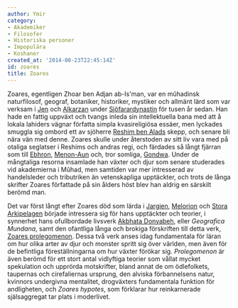 ```yaml
---
author: Ymir
category:
- Akademiker
- Filosofer
- Historiska personer
- Impopulära
- Koshaner
created_at: '2014-08-23T22:45:14Z'
id: zoares
title: Zoares
---
```

Zoares, egentligen Zhoar ben Adjan ab-Is'man, var en mûhadinsk naturfilosof, geograf, botaniker, historiker, mystiker och allmänt lärd som var verksam i [Jen] och [Alkarzan] under [Sjöfarardynastin] för tusen år sedan. Han hade en fattig uppväxt och tvangs inleda sin intellektuella bana med att å lokala lahiders vägnar författa simpla kvasireligiösa essäer, men lyckades smuggla sig ombord ett av sjöherre [Reshim ben Alads] skepp, och senare bli nära vän med denne. Zoares skulle under återstoden av sitt liv vara med på otaliga seglatser i Reshims och andras regi, och färdades så långt fjärran som till [Ebhron], [Menon-Aun] och, tror somliga, [Gondwa]. Under de mångtaliga resorna insamlade han växter och djur som senare studerades vid akademierna i Mûhad, men samtiden var mer intresserad av handelsleder och tributriken än vetenskapliga upptäckter, och trots de långa skrifter Zoares författade på sin ålders höst blev han aldrig en särskilt berömd man.

Det var först långt efter Zoares död som lärda i [Jargien], [Melorion] och [Stora Arkipelagen] började intressera sig för hans upptäckter och teorier, i synnerhet hans ofullbordade livsverk [Akbhata Donyabeh], eller *Geografica Mundana*, samt den ofantliga långa och brokiga förskriften till detta verk, [Zoares prolegomenon]. Dessa två verk anses idag fundamentala för läran om hur olika arter av djur och monster spritt sig över världen, men även för de befintliga föreställningarna om hur växter förökar sig. *Prolegomenon* är även berömd för ett stort antal vidlyftiga teorier som vållat mycket spekulation och upprörda motskrifter, bland annat de om ödlefolkets, taupernas och cirefaliernas ursprung, den alviska förbannelsens natur, kvinnors undergivna mentalitet, drogväxters fundamentala funktion för andligheten, och *Zoares hypotes*, som förklarar hur reinkarnerade själsaggregat tar plats i moderlivet.

  [Jen]: Jen
  [Alkarzan]: Alkarzan
  [Sjöfarardynastin]: Sjöfarardynastin
  [Reshim ben Alads]: Reshim_ben_Alad
  [Ebhron]: Ebhron
  [Menon-Aun]: Menon-Aun
  [Gondwa]: Gondwa
  [Jargien]: Jargien
  [Melorion]: Melorion
  [Stora Arkipelagen]: Stora_Arkipelagen
  [Akbhata Donyabeh]: Akbhata_Donyabeh
  [Zoares prolegomenon]: Zoares_prolegomenon